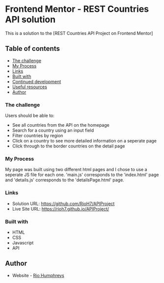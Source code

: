 # Frontend Mentor - REST Countries API solution

This is a solution to the [REST Countries API Project on Frontend Mentor]

## Table of contents

  - [The challenge](#the-challenge)
  - [My Process](#my-process)
  - [Links](#links)
  - [Built with](#built-with)
  - [Continued development](#continued-development)
  - [Useful resources](#useful-resources)
  - [Author](#author)

### The challenge

Users should be able to:

- See all countries from the API on the homepage
- Search for a country using an input field
- Filter countries by region
- Click on a country to see more detailed information on a seperate page
- Click through to the border countries on the detail page

### My Process

My page was built using two different html pages and I chose to use a seperate JS file for each one. 'main.js' corresponds to the 'index.html'
page and 'details.js' corresponds to the 'detailsPage.html' page.

### Links

- Solution URL: https://github.com/RioH7/APIProject
- Live Site URL: https://rioh7.github.io/APIProject/

### Built with

- HTML
- CSS
- Javascript
- API

## Author

- Website - [Rio Humphreys](https://github.com/RioH7)
